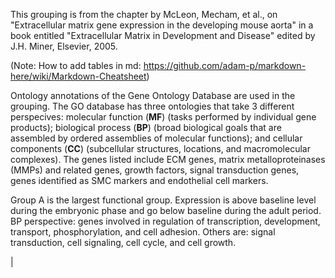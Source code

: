 This grouping is from the chapter by McLeon, Mecham, et al., on "Extracellular matrix gene expression in the developing mouse aorta" 
in a book entitled "Extracellular Matrix in Development and Disease" edited by J.H. Miner, Elsevier, 2005.

(Note: How to add tables in md: https://github.com/adam-p/markdown-here/wiki/Markdown-Cheatsheet)

Ontology annotations of the Gene Ontology Database are used in the grouping. The GO database has three ontologies that take 3 
different perspecives: molecular function (**MF**) (tasks performed by individual gene products); biological process (**BP**) (broad biological goals that are assembled by ordered assemblies of molecular functions); and cellular components (**CC**) (subcellular structures, locations, and macromolecular complexes). The genes listed include ECM genes, matrix metalloproteinases (MMPs) and related genes, growth factors, signal transduction genes, genes identified as SMC markers and endothelial cell markers.

Group A is the largest functional group. Expression is above baseline level during the embryonic phase and go below baseline during the adult period. BP perspective: genes involved in regulation of transcription, development, transport, phosphorylation, and cell adhesion. Others are: signal transduction, cell signaling, cell cycle, and cell growth. 

|
